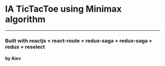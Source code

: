 
# IA TicTacToe using Minimax algorithm

---

### Built with reactjs + react-route + redux-saga + redux-saga + redux + reselect

#### by Aiev
